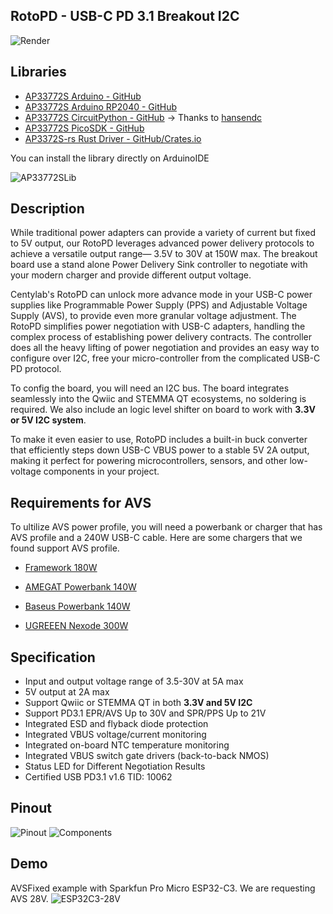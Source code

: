 
## RotoPD - USB-C PD 3.1 Breakout I2C
![Render](./Documents/BothSide_Render.png)

## Libraries
- [AP33772S Arduino - GitHub](https://github.com/CentyLab/AP33772S-CentyLab)
- [AP33772S Arduino RP2040 - GitHub](https://github.com/CentyLab/AP33772S-Cpp)
- [AP33772S CircuitPython - GitHub](https://github.com/hansendc/CircuitPython_AP33772s/) -> Thanks to [hansendc](https://github.com/hansendc)
- [AP33772S PicoSDK - GitHub](https://github.com/CentyLab/AP33772S-PicoSDK)
- [AP3372S-rs Rust Driver - GitHub/Crates.io](https://github.com/ScottGibb/AP33772S-rs)

You can install the library directly on ArduinoIDE

![AP33772SLib](./Documents/AP33772S_ArduinoLib.png)

## Description

While traditional power adapters can provide a variety of current but fixed to 5V output, our RotoPD leverages advanced power delivery protocols to achieve a versatile output range— 3.5V to 30V at 150W max. The breakout board use a stand alone Power Delivery Sink controller to negotiate with your modern charger and provide different output voltage.

Centylab's RotoPD can unlock more advance mode in your USB-C power supplies like Programmable Power Supply (PPS) and Adjustable Voltage Supply (AVS), to provide even more granular voltage adjustment. The RotoPD simplifies power negotiation with USB-C adapters, handling the complex process of establishing power delivery contracts. The controller does all the heavy lifting of power negotiation and provides an easy way to configure over I2C, free your micro-controller from the complicated USB-C PD protocol.

To config the board, you will need an I2C bus. The board integrates seamlessly into the Qwiic and STEMMA QT ecosystems, no soldering is required. We also include an logic level shifter on board to work with **3.3V or 5V I2C system**.

To make it even easier to use, RotoPD includes a built-in buck converter that efficiently steps down USB-C VBUS power to a stable 5V 2A output, making it perfect for powering microcontrollers, sensors, and other low-voltage components in your project.

## Requirements for AVS
To ultilize AVS power profile, you will need a powerbank or charger that has AVS profile and a 240W USB-C cable. Here are some chargers that we found support AVS profile.

+ [Framework 180W](https://frame.work/products/16-power-adapter)

+ [AMEGAT Powerbank 140W](https://www.amazon.com/AMEGAT-27600mAh-Portable-Recharge-Compatible/dp/B0CC2CGD3L)

+ [Baseus Powerbank 140W](https://www.amazon.com/Baseus-Portable-Charger-24000mAh-Charging/dp/B0CH8D2YHZ)

+ [UGREEEN Nexode 300W](https://www.amazon.com/UGREEN-Charger-Charging-Station-Compatible/dp/B0DBZY57ZF)

## Specification
+ Input and output voltage range of 3.5-30V at 5A max
+ 5V output at 2A max
+ Support Qwiic or STEMMA QT in both **3.3V and 5V I2C**
+ Support PD3.1 EPR/AVS Up to 30V and SPR/PPS Up to 21V
+ Integrated ESD and flyback diode protection
+ Integrated VBUS voltage/current monitoring
+ Integrated on-board NTC temperature monitoring
+ Integrated VBUS switch gate drivers (back-to-back NMOS)
+ Status LED for Different Negotiation Results
+ Certified USB PD3.1 v1.6  TID: 10062

## Pinout
![Pinout](./Documents/RotoPD_Pinout.png)
![Components](./Documents/RotoPD_Components.png)

## Demo
AVSFixed example with Sparkfun Pro Micro ESP32-C3. We are requesting AVS 28V.
![ESP32C3-28V](./Documents/Demo-ESP32C2-28V.JPG)